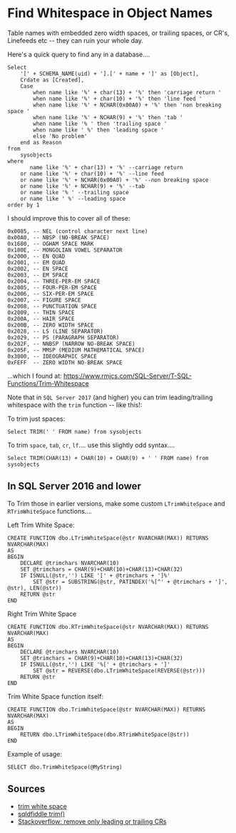 ﻿# Find Whitespace in Object Names

Table names with embedded zero width spaces, or trailing spaces, or CR's, Linefeeds etc -- they can ruin your whole day.

Here's a quick query to find any in a database....

	Select
		'[' + SCHEMA_NAME(uid) + '].[' + name + ']' as [Object],
		Crdate as [Created],
		Case
			when name like '%' + char(13) + '%' then 'carriage return '
			when name like '%' + char(10) + '%' then 'line feed '
			when name like '%' + NCHAR(0x00A0) + '%' then 'non breaking space '
			when name like '%' + NCHAR(9) + '%' then 'tab '
			when name like '% ' then 'trailing space '
			when name like ' %' then 'leading space '
			else 'No problem'
		end as Reason
	from
		sysobjects
	where
		   name like '%' + char(13) + '%' --carriage return
		or name like '%' + char(10) + '%' --line feed
		or name like '%' + NCHAR(0x00A0) + '%' --non breaking space
		or name like '%' + NCHAR(9) + '%' --tab
		or name like '% ' --trailing space
		or name like ' %' --leading space
	order by 1

I should improve this to cover all of these:

	0x0085, -- NEL (control character next line)
	0x00A0, -- NBSP (NO-BREAK SPACE)
	0x1680, -- OGHAM SPACE MARK
	0x180E, -- MONGOLIAN VOWEL SEPARATOR
	0x2000, -- EN QUAD
	0x2001, -- EM QUAD
	0x2002, -- EN SPACE
	0x2003, -- EM SPACE
	0x2004, -- THREE-PER-EM SPACE
	0x2005, -- FOUR-PER-EM SPACE
	0x2006, -- SIX-PER-EM SPACE
	0x2007, -- FIGURE SPACE
	0x2008, -- PUNCTUATION SPACE
	0x2009, -- THIN SPACE
	0x200A, -- HAIR SPACE
	0x200B, -- ZERO WIDTH SPACE
	0x2028, -- LS (LINE SEPARATOR)
	0x2029, -- PS (PARAGRAPH SEPARATOR)
	0x202F, -- NNBSP (NARROW NO-BREAK SPACE)
	0x205F, -- MMSP (MEDIUM MATHEMATICAL SPACE)
	0x3000, -- IDEOGRAPHIC SPACE
	0xFEFF  -- ZERO WIDTH NO-BREAK SPACE

...which I found at: <https://www.rmjcs.com/SQL-Server/T-SQL-Functions/Trim-Whitespace>

Note that in `SQL Server 2017` (and higher) you can trim leading/trailing whitespace with the `trim` function -- like this!:

To trim just spaces:

	Select TRIM(' ' FROM name) from sysobjects

To trim `space`, `tab`, `cr`, `lf`.... use this slightly odd syntax....

	Select TRIM(CHAR(13) + CHAR(10) + CHAR(9) + ' ' FROM name) from sysobjects

## In SQL Server 2016 and lower

To Trim those in earlier versions, make some custom `LTrimWhiteSpace` and `RTrimWhiteSpace` functions....

Left Trim White Space:

	CREATE FUNCTION dbo.LTrimWhiteSpace(@str NVARCHAR(MAX)) RETURNS NVARCHAR(MAX)
	AS
	BEGIN
		DECLARE @trimchars NVARCHAR(10)
		SET @trimchars = CHAR(9)+CHAR(10)+CHAR(13)+CHAR(32)
		IF ISNULL(@str,'') LIKE '[' + @trimchars + ']%'
			SET @str = SUBSTRING(@str, PATINDEX('%[^' + @trimchars + ']', @str), LEN(@str))
		RETURN @str
	END

Right Trim White Space

	CREATE FUNCTION dbo.RTrimWhiteSpace(@str NVARCHAR(MAX)) RETURNS NVARCHAR(MAX)
	AS
	BEGIN
		DECLARE @trimchars NVARCHAR(10)
		SET @trimchars = CHAR(9)+CHAR(10)+CHAR(13)+CHAR(32)
		IF ISNULL(@str,'') LIKE '%[' + @trimchars + ']'
			SET @str = REVERSE(dbo.LTrimWhiteSpace(REVERSE(@str)))
		RETURN @str
	END

Trim White Space function itself:

	CREATE FUNCTION dbo.TrimWhiteSpace(@str NVARCHAR(MAX)) RETURNS NVARCHAR(MAX)
	AS
	BEGIN
		RETURN dbo.LTrimWhiteSpace(dbo.RTrimWhiteSpace(@str))
	END

Example of usage:

	SELECT dbo.TrimWhiteSpace(@MyString)

## Sources

- [trim white space](https://www.rmjcs.com/SQL-Server/T-SQL-Functions/Trim-Whitespace)
- [sqldfiddle trim()](http://sqlfiddle.com/#!18/25c63/11)
- [Stackoverflow: remove only leading or trailing CRs](https://stackoverflow.com/a/36191186/49)